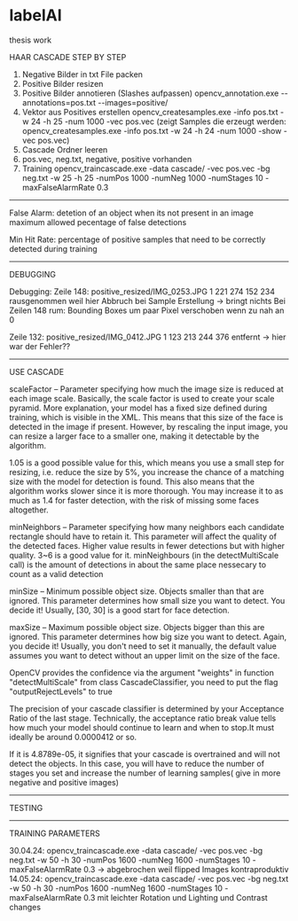 # labelAI
thesis work

HAAR CASCADE STEP BY STEP

1. Negative Bilder in txt File packen
2. Positive Bilder resizen
3. Positive Bilder annotieren (Slashes aufpassen)
	opencv_annotation.exe --annotations=pos.txt --images=positive/
4. Vektor aus Positives erstellen
	opencv_createsamples.exe -info pos.txt -w 24 -h 25 -num 1000 -vec pos.vec
(zeigt Samples die erzeugt werden: opencv_createsamples.exe -info pos.txt -w 24 -h 24 -num 1000 -show -vec pos.vec)
5. Cascade Ordner leeren
6. pos.vec, neg.txt, negative, positive vorhanden
7. Training
	opencv_traincascade.exe -data cascade/ -vec pos.vec -bg neg.txt -w 25 -h 25 -numPos 1000 -numNeg 1000 -numStages 10 -maxFalseAlarmRate 0.3
------------------------------------------------------------------------------------------------

False Alarm: detetion of an object when its not present in an image
	     maximum allowed pecentage of false detections

Min Hit Rate: percentage of positive samples that need to be correctly detected during training

------------------------------------------------------------------------------------------------

DEBUGGING

Debugging: Zeile 148: positive_resized/IMG_0253.JPG 1 221 274 152 234 rausgenommen weil hier Abbruch bei Sample Erstellung
	-> bringt nichts
Bei Zeilen 148 rum: Bounding Boxes um paar Pixel verschoben wenn zu nah an 0

Zeile 132: positive_resized/IMG_0412.JPG 1 123 213 244 376 entfernt -> hier war der Fehler??

-----------------------------------------------------------------------------------------------
USE CASCADE 

scaleFactor – Parameter specifying how much the image size is reduced at each image scale.
Basically, the scale factor is used to create your scale pyramid. More explanation, your model has a fixed size defined during training, which is visible in the XML. This means that this size of the face is detected in the image if present. However, by rescaling the input image, you can resize a larger face to a smaller one, making it detectable by the algorithm.

1.05 is a good possible value for this, which means you use a small step for resizing, i.e. reduce the size by 5%, you increase the chance of a matching size with the model for detection is found. This also means that the algorithm works slower since it is more thorough. You may increase it to as much as 1.4 for faster detection, with the risk of missing some faces altogether.

minNeighbors – Parameter specifying how many neighbors each candidate rectangle should have to retain it.
This parameter will affect the quality of the detected faces. Higher value results in fewer detections but with higher quality. 3~6 is a good value for it. minNeighbours (in the detectMultiScale call) is the amount of detections in about the same place nessecary to count as a valid detection

minSize – Minimum possible object size. Objects smaller than that are ignored.
This parameter determines how small size you want to detect. You decide it! Usually, [30, 30] is a good start for face detection.

maxSize – Maximum possible object size. Objects bigger than this are ignored.
This parameter determines how big size you want to detect. Again, you decide it! Usually, you don't need to set it manually, the default value assumes you want to detect without an upper limit on the size of the face.


OpenCV provides the confidence via the argument "weights" in function "detectMultiScale" from class CascadeClassifier, you need to put the flag "outputRejectLevels" to true


The precision of your cascade classifier is determined by your Acceptance Ratio of the last stage. Technically, the acceptance ratio break value tells how much your model should continue to learn and when to stop.It must ideally be around 0.0000412 or so.

If it is 4.8789e-05, it signifies that your cascade is overtrained and will not detect the objects. In this case, you will have to reduce the number of stages you set and increase the number of learning samples( give in more negative and positive images)

-----------------------------------------------------------------------------------------------
TESTING

-----------------------------------------------------------------------------------------------
TRAINING PARAMETERS

30.04.24: opencv_traincascade.exe -data cascade/ -vec pos.vec -bg neg.txt -w 50 -h 30 -numPos 1600 -numNeg 1600 -numStages 10 -maxFalseAlarmRate 0.3 -> abgebrochen weil flipped Images kontraproduktiv
14.05.24: opencv_traincascade.exe -data cascade/ -vec pos.vec -bg neg.txt -w 50 -h 30 -numPos 1600 -numNeg 1600 -numStages 10 -maxFalseAlarmRate 0.3 mit leichter Rotation und Lighting und Contrast changes
